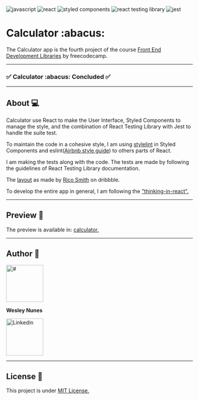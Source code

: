 <div>  
  <img alt="javascript" src="https://img.shields.io/badge/JavaScript-F7DF1E?style=for-the-badge&logo=javascript&logoColor=black" />
  <img alt="react" src="https://img.shields.io/badge/React-20232A?style=for-the-badge&logo=react&logoColor=61DAFB" />
  <img alt="styled components" src="https://img.shields.io/badge/styled--components-DB7093?style=for-the-badge&logo=styled-components&logoColor=white" />  
  <img alt="react testing library" src="https://img.shields.io/badge/-React%20Testing%20Library-141414?style=for-the-badge&logo=Testing%20Library" />  
  <img alt="jest" src="https://img.shields.io/badge/Jest-18DF16?style=for-the-badge&logo=jest&logoColor=black" />  
</div>

<h1>Calculator :abacus:</h1>
<p>The Calculator app is the fourth project of the course <a href="https://www.freecodecamp.org/learn/front-end-development-libraries/">Front End Development Libraries</a> by freecodecamp.</p>

<hr />

<h3> 
	✅   Calculator :abacus: Concluded ✅ 
</h3>

<hr />

<h2>About 💻</h2>
<p>Calculator use React to make the User Interface, Styled Components to manage the style, and the combination of React Testing Library with Jest to handle the suite test.</p>
<p>To maintain the code in a cohesive style, I am using <a href="https://stylelint.io/">stylelint</a> in Styled Components and eslint(<a href="https://airbnb.io/javascript/react/">Airbnb style guide</a>) to others parts of React.</p>
<p>I am making the tests along with the code. The tests are made by following the guidelines of React Testing Library documentation.
</p>
<p>The <a href="https://dribbble.com/shots/10903449-Daily-UI-004-Calculator">layout</a> as made by <a href="https://dribbble.com/RicoSmith">Rico Smith</a> on dribbble.</p>
<p>To develop the entire app in general, I am following the <a href="https://reactjs.org/docs/thinking-in-react.html">"thinking-in-react".</a></p>

<hr />

<h2>Preview 🎨</h2>
<p>The preview is available in: <a href="https://fcc-javascript-calculator-ten.vercel.app/">calculator.</a></p>

<hr />

<h2>Author 🦸</h2>
<div>
 <img src="https://avatars.githubusercontent.com/u/43190808?v=4" alt="#" width="100px" />
  
 <br />
  
 <b>Wesley Nunes</b>
 <br />
  
 <a href="https://www.linkedin.com/in/dev-wesley-nunes/">
  <img src="https://img.shields.io/badge/-Connect-blue?style=flat-square&logo=Linkedin&logoColor=white&link=https://www.linkedin.com/in/dev-wesley-nunes/" alt="Linkedin" width="100px" /> 
  </a>
  <br />
  
</div>

<hr />

<h2>License 📝 </h2>
<p>This project is under <a href="./LICENSE">MIT License.</a></p>
